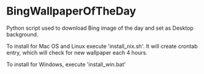 # BingWallpaperOfTheDay

Python script used to download Bing image of the day and set as Desktop background.

To install for Mac OS and Linux execute 'install_nix.sh'.
It will create crontab entry, which will check for new wallpaper each 4 hours.

To install for Windows, execute 'install_win.bat'
